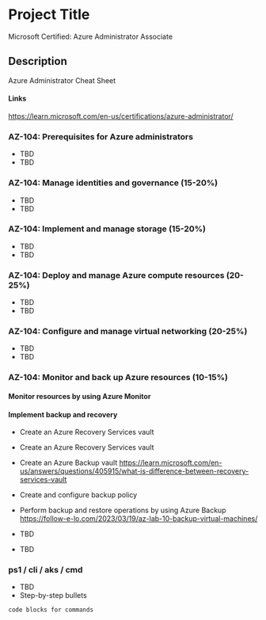 # Project Title

Microsoft Certified: Azure Administrator Associate

## Description

Azure Administrator Cheat Sheet

#### Links

https://learn.microsoft.com/en-us/certifications/azure-administrator/


### AZ-104: Prerequisites for Azure administrators

* TBD
* TBD

### AZ-104: Manage identities and governance (15-20%)

* TBD
* TBD

### AZ-104: Implement and manage storage (15-20%)

* TBD
* TBD

### AZ-104: Deploy and manage Azure compute resources (20-25%)

* TBD
* TBD

### AZ-104: Configure and manage virtual networking (20-25%)

* TBD
* TBD

### AZ-104: Monitor and back up Azure resources (10-15%)

#### Monitor resources by using Azure Monitor
#### Implement backup and recovery

* Create an Azure Recovery Services vault
* Create an Azure Recovery Services vault
* Create an Azure Backup vault
https://learn.microsoft.com/en-us/answers/questions/405915/what-is-difference-between-recovery-services-vault
* Create and configure backup policy
* Perform backup and restore operations by using Azure Backup
https://follow-e-lo.com/2023/03/19/az-lab-10-backup-virtual-machines/


* TBD
* TBD


### ps1 / cli / aks / cmd

* TBD
* Step-by-step bullets

```
code blocks for commands
```